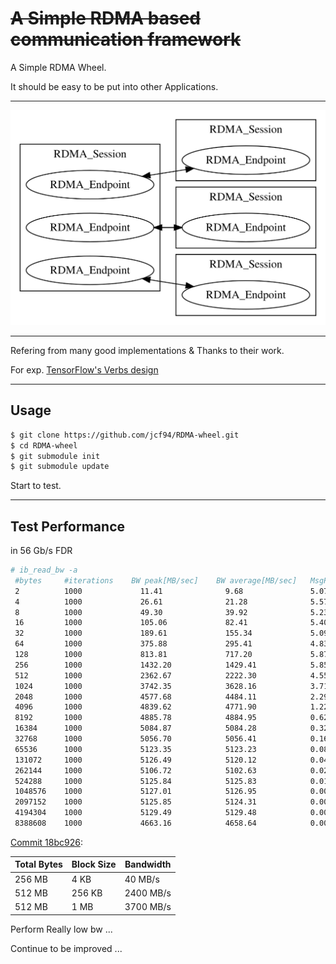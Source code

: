 # ~~A Simple RDMA based communication framework~~

A Simple RDMA Wheel.

It should be easy to be put into other Applications.

---

![Basic Structure](img/Session-Endpoint.svg)

---

Refering from many good implementations & Thanks to their work.

For exp. [TensorFlow's Verbs design](https://github.com/tensorflow/tensorflow/tree/master/tensorflow/contrib/verbs)

---

## Usage

```bash
$ git clone https://github.com/jcf94/RDMA-wheel.git
$ cd RDMA-wheel
$ git submodule init
$ git submodule update
```

Start to test.

---

## Test Performance

in 56 Gb/s FDR

```bash
# ib_read_bw -a
 #bytes     #iterations    BW peak[MB/sec]    BW average[MB/sec]   MsgRate[Mpps]
 2          1000             11.41              9.68               5.075865
 4          1000             26.61              21.28              5.578527
 8          1000             49.30              39.92              5.232950
 16         1000             105.06             82.41              5.400687
 32         1000             189.61             155.34             5.090028
 64         1000             375.88             295.41             4.839923
 128        1000             813.81             717.20             5.875304
 256        1000             1432.20            1429.41            5.854844
 512        1000             2362.67            2222.30            4.551278
 1024       1000             3742.35            3628.16            3.715238
 2048       1000             4577.68            4484.11            2.295864
 4096       1000             4839.62            4771.90            1.221607
 8192       1000             4885.78            4884.95            0.625273
 16384      1000             5084.87            5084.28            0.325394
 32768      1000             5056.70            5056.41            0.161805
 65536      1000             5123.35            5123.23            0.081972
 131072     1000             5126.49            5120.12            0.040961
 262144     1000             5106.72            5102.63            0.020411
 524288     1000             5125.84            5125.83            0.010252
 1048576    1000             5127.01            5126.95            0.005127
 2097152    1000             5125.85            5124.31            0.002562
 4194304    1000             5129.49            5129.48            0.001282
 8388608    1000             4663.16            4658.64            0.000582
```

[Commit 18bc926](https://github.com/jcf94/RDMA-wheel/commit/18bc926205931f4ddd43b763c703273d7b2ff22e):

|Total Bytes|Block Size|Bandwidth|
|-|-|-|
|256 MB|4 KB|40 MB/s|
|512 MB|256 KB|2400 MB/s|
|512 MB|1 MB|3700 MB/s|

Perform Really low bw ...

Continue to be improved ...